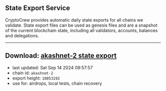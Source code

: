 ## State Export Service
CryptoCrew provides automatic daily state exports for all chains we validate. State export files can be used as genesis files and are a snapshot of the current blockchain state, including all validators, accounts, balances and delegations.

---
**Download: [akashnet-2 state export](https://dl-eu2.ccvalidators.com/SERVICE/akash/akashnet-2_export_18053192.json)**
---

- last updated: Sat Sep 14 2024 09:57:57
- chain id: `akashnet-2`
- export height: `18053192`
- use for: airdrops, local tests, chain recovery
